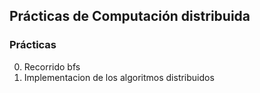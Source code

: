 ## Prácticas de Computación distribuida

### Prácticas

0. Recorrido bfs 
1. Implementacion de los algoritmos distribuidos